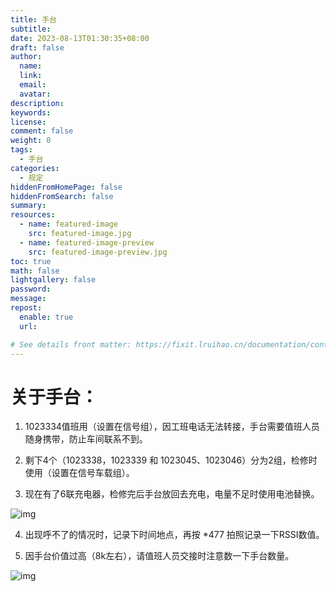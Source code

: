 ```yaml
---
title: 手台
subtitle:
date: 2023-08-13T01:30:35+08:00
draft: false
author:
  name:
  link:
  email:
  avatar:
description:
keywords:
license:
comment: false
weight: 0
tags:
  - 手台
categories:
  - 规定
hiddenFromHomePage: false
hiddenFromSearch: false
summary:
resources:
  - name: featured-image
    src: featured-image.jpg
  - name: featured-image-preview
    src: featured-image-preview.jpg
toc: true
math: false
lightgallery: false
password:
message:
repost:
  enable: true
  url:

# See details front matter: https://fixit.lruihao.cn/documentation/content-management/introduction/#front-matter
---
```


<!--more-->


# 关于手台：

1. 1023334值班用（设置在信号组），因工班电话无法转接，手台需要值班人员随身携带，防止车间联系不到。

2. 剩下4个（1023338，1023339 和 1023045、1023046）分为2组，检修时使用（设置在信号车载组）。

3. 现在有了6联充电器，检修完后手台放回去充电，电量不足时使用电池替换。

![img](https://i.miji.bid/2023/08/13/858a6625a24baab2ec77447241cfe4ba.jpeg)

4. 出现呼不了的情况时，记录下时间地点，再按 *477 拍照记录一下RSSI数值。

5. 因手台价值过高（8k左右），请值班人员交接时注意数一下手台数量。

![img](https://i.miji.bid/2023/08/13/cc4e2d03ccf8ea78431033107e4c5770.jpeg)
